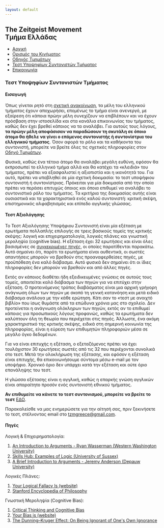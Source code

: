 ```yaml
---
layout: default
---
```


## The Zeitgeist Movement <br/> Τμήμα Ελλάδας

<ul class="menu">
<li><a href="/">Αρχική</a></li>
<li><a href="/tzmdefined">Ορισμός του Κινήματος</a></li>
<li><a href="/guide">Οδηγός Τμημάτων</a></li>
<li><a href="/coordinator" class="active">Τεστ Υποψηφίων Συντονιστών Τμήματος</a></li>
<li><a href="/contact">Επικοινωνία</a></li>
</ul>

### Τεστ Υποψηφίων Συντονιστών Τμήματος

#### Εισαγωγή

Όπως γίνεται ρητό στη [σχετική ανακοίνωση](/), τα μέλη του ελληνικού τμήματος έχουν αποχωρήσει, επομένως το τμήμα είναι ανενεργό, με εξαίρεση ότι κάποια πρώην μέλη συνεχίζουν να επιβλέπουν και να έχουν πρόσβαση στην ιστοσελίδα και στα κανάλια επικοινωνίας του τμήματος, καθώς δεν έχει βρεθεί κάποιος να τα αναλάβει. Για αυτούς τους λόγους, **τα πρώην μέλη αποφάσισαν να παραδώσουν τη σκυτάλη σε όποιο άτομο θα ήθελε να γίνει ο επόμενος συντονιστής ή συντονίστρια του ελληνικού τμήματος**. Όσον αφορά το ρόλο και τα καθήκοντα του συντονιστή, μπορείτε να βρείτε όλες τις σχετικές πληροφορίες στον [Οδηγό Τμημάτων](/guide).

Φυσικά, καθώς ένα τέτοιο άτομο θα αναλάβει μεγάλη ευθύνη, εφόσον θα εκπροσωπεί το ελληνικό τμήμα αλλά και θα κατέχει τα «κλειδιά» του τμήματος, πρέπει να εξασφαλιστεί η αξιοπιστία και η ικανότητά του. Για αυτό, πρέπει να υποβληθεί σε μία σχετική δοκιμασία: το τεστ υποψήφιου συντονιστή ή συντονίστριας. Πρόκειται για μία δοκιμασία από την οποία πρέπει να περάσει επιτυχώς όποιος και όποια επιθυμεί να αναλάβει το συντονιστικό ρόλο του τμήματος. Τα κριτήρια της δοκιμασίας αυτής είναι ουσιαστικά και τα χαρακτηριστικά ενός καλού συντονιστή: κριτική σκέψη, επιστημονικός αλφαβητισμός και επίπεδο αγγλικής γλώσσας.

#### Τεστ Αξιολόγησης

Το Τεστ Αξιολόγησης Υποψήφιου Συντονιστή είναι μία εξέταση με ερωτήματα πολλαπλής επιλογής σε τρεις βασικούς τομείς της κριτικής σκέψης: λογική και επιχειρηματολογία, λογικές πλάνες και γνωστική μεροληψία (cognitive bias). Η εξέταση έχει 32 ερωτήσεις και είναι όλες βασισμένες σε <u>συγκεκριμένες πηγές</u>, οι οποίες παρατίθενται παρακάτω. Αυτό σημαίνει ότι, παρότι τα ερωτήματα είναι αυθεντικά, οι σωστές απαντήσεις μπορούν να βρεθούν στις προαναφερθείσες πηγές, με προϋπόθεση ένα καλό διάβασμα. Αυτό φυσικά δεν σημαίνει ότι οι ίδιες πληροφορίες δεν μπορούν να βρεθούν και από άλλες πηγές. 

Εκτός αν κάποιος διαθέτει ήδη εξειδικευμένες γνώσεις σε αυτούς τους τομείς, απαιτείται καλό διάβασμα των πηγών για να επιτύχει στην εξέταση. Ο προτεινόμενος τρόπος διαβάσματος είναι μια αρχική γρήγορη ανάγνωση όλων των πηγών με σκοπό τη γενική κατανόηση και μετά ειδικό διάβασμα ανάλογα με την κάθε ερώτηση. Κάτι σαν το «τεστ με ανοιχτό βιβλίο» που ίσως θυμάστε από τα επώδυνα χρόνια μας στο σχολείο. Δεν προτείνεται η ανάγνωση ολόκληρων των πηγών, εκτός αν το επιθυμεί κάποιος για προσωπικούς λόγους προφανώς, καθώς τα ερωτήματα δεν καλύπτουν όλη τη θεωρία που περιέχεται στις πηγές. Άλλωστε, ένα ακόμη χαρακτηριστικό της κριτικής σκέψης, ειδικά στη σημερινή κοινωνία της πληροφορίας, είναι η εύρεση των επιθυμητών πληροφοριών μέσα σε μεγάλο όγκο δεδομένων. 

Για να είναι επιτυχής η εξέταση, ο εξεταζόμενος πρέπει να έχει τουλάχιστον 30 ερωτήσεις σωστές από τις 32 που περιέχονται συνολικά στο τεστ. Μετά την ολοκλήρωση της εξέτασης, και εφόσον η εξέταση είναι επιτυχής, θα επικοινωνήσουμε σύντομα μέσω e-mail με τον υποψήφιο. Χρονικό όριο δεν υπάρχει κατά την εξέταση και ούτε όριο επανάληψης του τεστ.

Η γλώσσα εξέτασης είναι η αγγλική, καθώς η επαρκής γνώση αγγλικών είναι απαραίτητο προσόν ενός συντονιστή εθνικού τμήματος. 

**Αν επιθυμείτε να κάνετε το τεστ συντονισμού, μπορείτε να βρείτε το τεστ** 
[ΕΔΩ](https://docs.google.com/forms/d/e/1FAIpQLSdCwHnoCBM96R75ZvR8nEwFP7D8CVKIMjTWMxO7bcSRo_Zp7w/viewform?c=0&w=1&usp=mail_form_link).

Παρακαλείσθε να μας ενημερώσετε για την αίτησή σας, πριν ξεκινήσετε το τεστ, στέλνοντας email στο [tzmgreece@gmail.com](mailto:tzmgreece@gmail.com?Subject=TZM%20Greece%20coordinator).

#### Πηγές

Λογική &amp; Επιχειρηματολογία:
1. [An Introduction to Arguments - Ryan Wasserman (Western Washington University)](http://myweb.facstaff.wwu.edu/wasserr/114/Arguments.pdf)
1. [Skills Hub: Examples of Logic (University of Sussex)](http://www.sussex.ac.uk/skillshub/?id=342)
1. [A Brief Introduction to Arguments - Jeremy Anderson (Depauw University)](http://academic.depauw.edu/jeremyanderson_web/eteach/101_BaileyIntroToLogic.pdf)

Λογικές Πλάνες:
1. [Your Logical Fallacy Is (website)](https://yourlogicalfallacyis.com/)
1. [Stanford Encyclopedia of Philosophy](https://plato.stanford.edu/entries/fallacies/#InfLogAppFal)

Γνωστική Μεροληψία (Cognitive Bias):
1. [Critical Thinking and Cognitive Bias](https://ojs.uwindsor.ca/ojs/leddy/index.php/informal_logic/article/view/4187)
1. [Your Bias is (website)](https://www.yourbias.is/)
1. [The Dunning–Kruger Effect: On Being Ignorant of One's Own Ignorance](https://www.sciencedirect.com/science/article/pii/B9780123855220000056)

